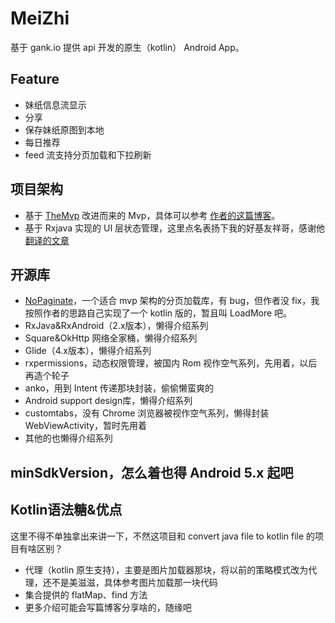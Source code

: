 # MeiZhi

基于 gank.io 提供 api 开发的原生（kotlin） Android App。



## Feature

* 妹纸信息流显示
* 分享
* 保存妹纸原图到本地
* 每日推荐
* feed 流支持分页加载和下拉刷新



## 项目架构

* 基于 [TheMvp](https://github.com/kymjs/TheMVP)  改进而来的 Mvp，具体可以参考 [作者的这篇博客](https://www.kymjs.com/code/2015/11/09/01/)。
* 基于 Rxjava 实现的 UI 层状态管理，这里点名表扬下我的好基友祥哥，感谢他[翻译的文章](http://blog.licrafter.com/2018/05/06/ManagingStateWithRxJava/)



## 开源库

* [NoPaginate](https://github.com/NoNews/NoPaginate)，一个适合 mvp 架构的分页加载库，有 bug，但作者没 fix，我按照作者的思路自己实现了一个 kotlin 版的，暂且叫 LoadMore 吧。
* RxJava&RxAndroid（2.x版本），懒得介绍系列
* Square&OkHttp 网络全家桶，懒得介绍系列
* Glide（4.x版本），懒得介绍系列
* rxpermissions，动态权限管理，被国内 Rom 视作空气系列，先用着，以后再造个轮子
* anko，用到 Intent 传递那块封装，偷偷懒蛮爽的
* Android support design库，懒得介绍系列
* customtabs，没有 Chrome 浏览器被视作空气系列，懒得封装 WebViewActivity，暂时先用着
* 其他的也懒得介绍系列



## minSdkVersion，怎么着也得 Android 5.x 起吧



## Kotlin语法糖&优点

这里不得不单独拿出来讲一下，不然这项目和 convert java file to kotlin file 的项目有啥区别？

* 代理（kotlin 原生支持），主要是图片加载器那块，将以前的策略模式改为代理，还不是美滋滋，具体参考图片加载那一块代码
* 集合提供的 flatMap、find 方法
* 更多介绍可能会写篇博客分享啥的，随缘吧




